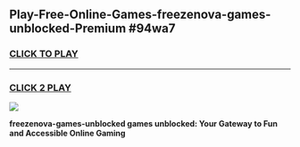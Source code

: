 
## Play-Free-Online-Games-freezenova-games-unblocked-Premium #94wa7
<h3>
<a href="https://premium.freeplayer.one?title=freezenova-games-unblocked&ref=8M">CLICK TO PLAY</a></h3>
<hr>

<h3>
<a href="https://premium.freeplayer.one?title=freezenova-games-unblocked&ref=8M">CLICK 2 PLAY</a>
  
</h3>

<a href="https://premium.freeplayer.one?title=freezenova-games-unblocked&ref=8M"><img src="https://clearcache.store/games.png"></a>


**freezenova-games-unblocked games unblocked: Your Gateway to Fun and Accessible Online Gaming**
